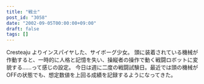 ```yaml
---
title: "戦士"
post_id: "3058"
date: "2002-09-05T00:00:00+09:00"
draft: false
tags: []
---
```



Cresteaju よりインスパイヤした、サイボーグ少女。 頭に装着されている機械が作動すると、一時的に人格と記憶を失い、操縦者の操作で動く戦闘ロボットに変貌する……って感じの設定。 今日は週に二度の戦闘試験日。最近では頭の機械がOFFの状態でも、想定数値を上回る成績を記録するようになってきた。
